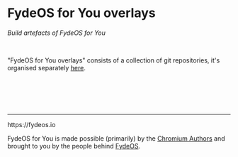 # FydeOS for You overlays
_Build artefacts of FydeOS for You_

<br>

"FydeOS for You overlays" consists of a collection of git repositories, it's organised separately [here](https://github.com/FydeOS-for-You-overlays).


<br>
<br>
<br>
<br>
<hr>
https://fydeos.io

<br>

FydeOS for You is made possible (primarily) by the [Chromium Authors](https://www.chromium.org/chromium-projects/) and brought to you by the people behind [FydeOS](https://fydeos.io).
